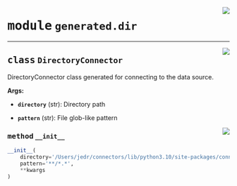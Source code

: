 <!-- markdownlint-disable -->

<a href="../../package/generated/dir.py#L0"><img align="right" style="float:right;" src="https://img.shields.io/badge/-source-cccccc?style=flat-square"></a>

# <kbd>module</kbd> `generated.dir`






---

<a href="../../package/generated/dir.py#L14"><img align="right" style="float:right;" src="https://img.shields.io/badge/-source-cccccc?style=flat-square"></a>

## <kbd>class</kbd> `DirectoryConnector`
DirectoryConnector class generated for connecting to the data source. 



**Args:**
 


 - <b>`directory`</b> (str):  Directory path 


 - <b>`pattern`</b> (str):  File glob-like pattern 

<a href="../../package/generated/dir.py#L26"><img align="right" style="float:right;" src="https://img.shields.io/badge/-source-cccccc?style=flat-square"></a>

### <kbd>method</kbd> `__init__`

```python
__init__(
    directory='/Users/jedr/connectors/lib/python3.10/site-packages/connectors/sources',
    pattern='**/*.*',
    **kwargs
)
```









